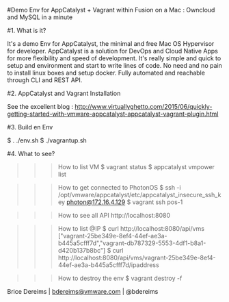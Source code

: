 #Demo Env for AppCatalyst + Vagrant within Fusion on a Mac : Owncloud and MySQL in a minute

#1. What is it?

It's a demo Env for AppCatalyst, the minimal and free Mac OS Hypervisor for developer.
AppCatalyst is a solution for DevOps and Cloud Native Apps for more flexibility and speed of development. It's really simple and quick to setup and environment and start to write lines of code. No need and no pain to install linux boxes and setup docker. Fully automated and reachable through CLI and REST API.


#2. AppCatalyst and Vagrant Installation

See the excellent blog : http://www.virtuallyghetto.com/2015/06/quickly-getting-started-with-vmware-appcatalyst-appcatalyst-vagrant-plugin.html


#3. Build en Env

$ . ./env.sh
$ ./vagrantup.sh


#4. What to see?

>>> How to list VM
$ vagrant status
$ appcatalyst vmpower list

>>> How to get connected to PhotonOS
$ ssh -i /opt/vmware/appcatalyst/etc/appcatalyst_insecure_ssh_key photon@172.16.4.129
$ vagrant ssh pos-1

>>> How to see all API
http://localhost:8080

>>> How to list @IP
$ curl http://localhost:8080/api/vms
["vagrant-25be349e-8ef4-44ef-ae3a-b445a5cfff7d","vagrant-db787329-5553-4df1-b8a1-d420b137b8bc"]
$ curl http://localhost:8080/api/vms/vagrant-25be349e-8ef4-44ef-ae3a-b445a5cfff7d/ipaddress

>>> How to destroy the env
$ vagrant destroy -f



Brice Dereims | bdereims@vmware.com | @bdereims
